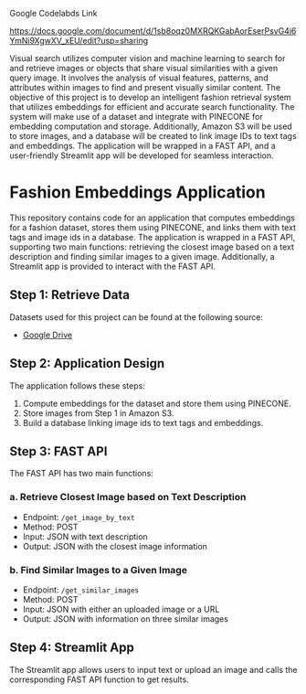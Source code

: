 Google Codelabds Link

https://docs.google.com/document/d/1sb8oqz0MXRQKGabAorEserPsvG4i6YmNi9XgwXV_xEU/edit?usp=sharing


Visual search utilizes computer vision and machine learning to search for and retrieve images or objects that share visual similarities with a given query image. It involves the analysis of visual features, patterns, and attributes within images to find and present visually similar content. The objective of this project is to develop an intelligent fashion retrieval system that utilizes embeddings for efficient and accurate search functionality. The system will make use of a dataset and integrate with PINECONE for embedding computation and storage. Additionally, Amazon S3 will be used to store images, and a database will be created to link image IDs to text tags and embeddings. The application will be wrapped in a FAST API, and a user-friendly Streamlit app will be developed for seamless interaction.

# Fashion Embeddings Application

This repository contains code for an application that computes embeddings for a fashion dataset, stores them using PINECONE, and links them with text tags and image ids in a database. The application is wrapped in a FAST API, supporting two main functions: retrieving the closest image based on a text description and finding similar images to a given image. Additionally, a Streamlit app is provided to interact with the FAST API.

## Step 1: Retrieve Data

Datasets used for this project can be found at the following source:
- [Google Drive](https://drive.google.com/drive/folders/0B7EVK8r0v71pQ2FuZ0k0QnhBQnc?resourcekey=0-NWldFxSChFuCpK4nzAIGsg)

## Step 2: Application Design

The application follows these steps:
1. Compute embeddings for the dataset and store them using PINECONE.
2. Store images from Step 1 in Amazon S3.
3. Build a database linking image ids to text tags and embeddings.

## Step 3: FAST API

The FAST API has two main functions:

### a. Retrieve Closest Image based on Text Description
- Endpoint: `/get_image_by_text`
- Method: POST
- Input: JSON with text description
- Output: JSON with the closest image information

### b. Find Similar Images to a Given Image
- Endpoint: `/get_similar_images`
- Method: POST
- Input: JSON with either an uploaded image or a URL
- Output: JSON with information on three similar images

## Step 4: Streamlit App

The Streamlit app allows users to input text or upload an image and calls the corresponding FAST API function to get results.

